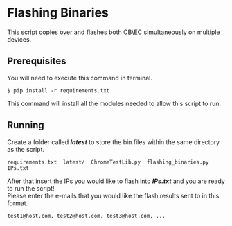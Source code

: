 # Flashing Binaries

This script copies over and flashes both CB\EC simultaneously on multiple devices. 


## Prerequisites

You will need to execute this command in terminal. 

```
$ pip install -r requirements.txt
```

This command will install all the modules needed to allow this script to run.


## Running

Create a folder called *__latest__* to store the bin files within the same directory as the script.

```
requirements.txt  latest/  ChromeTestLib.py  flashing_binaries.py  IPs.txt
```

After that insert the IPs you would like to flash into *__IPs.txt__* and you are ready to run the script!
<br>Please enter the e-mails that you would like the  flash results sent to in this format.

```
test1@host.com, test2@host.com, test3@host.com, ...
```




